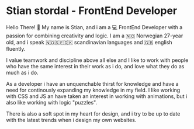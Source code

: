 # Stian stordal - FrontEnd Developer

Hello There! :wave: 
My name is Stian, and i am a :computer: FrontEnd Developer with a passion for combining creativity and logic. 
I am a 🇳🇴 Norwegian 27-year old, and i speak 🇳🇴🇸🇪🇩🇰 scandinavian languages and 🇬🇧 english fluently.

I value teamwork and discipline above all else and I like to work with people who have the same interest in their work as i do, and love what they do as much as i do.

As a developer i have an unquenchable thirst for knowledge and have a need for continously expanding my knowledge in my field. I like working with CSS and JS an have taken an interest in working with animations, but i also like working with logic "puzzles".

There is also a soft spot in my heart for design, and i try to be up to date with the latest trends when i design my own websites. 
